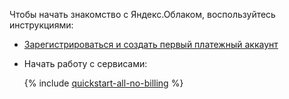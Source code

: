 Чтобы начать знакомство с Яндекс.Облаком, воспользуйтесь инструкциями:

- [Зарегистрироваться и создать первый платежный аккаунт](../billing/quickstart/index.md)
- Начать работу с сервисами:

  {% include [quickstart-all-no-billing](quickstart-all-no-billing.md) %}